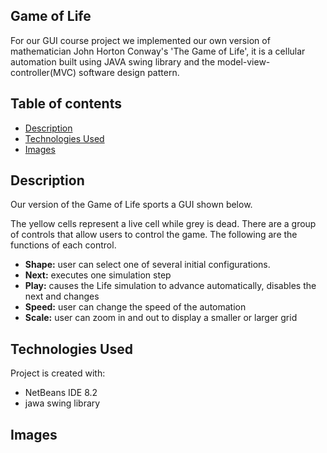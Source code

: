 ## Game of Life
For our GUI course project we implemented our own version of mathematician John Horton Conway's 'The Game of Life', it is a cellular automation built using JAVA swing library and the model-view-controller(MVC) software design pattern.


## Table of contents
* [Description](#description)
* [Technologies Used](#technologies-used)
* [Images](#images)

## Description
Our version of the Game of Life sports a GUI shown below. 

The yellow cells represent a live cell while grey is dead. 
There are a group of controls that allow users to control the game. The following are the functions of each control.

* <b>Shape:</b> user can select one of several initial configurations.
* <b>Next:</b> executes one simulation step
* <b>Play:</b> causes the Life simulation to advance automatically, disables the next and changes
* <b>Speed:</b> user can change the speed of the automation
* <b>Scale:</b> user can zoom in and out to display a smaller or larger grid

## Technologies Used
Project is created with:
* NetBeans IDE 8.2
* jawa swing library

## Images
